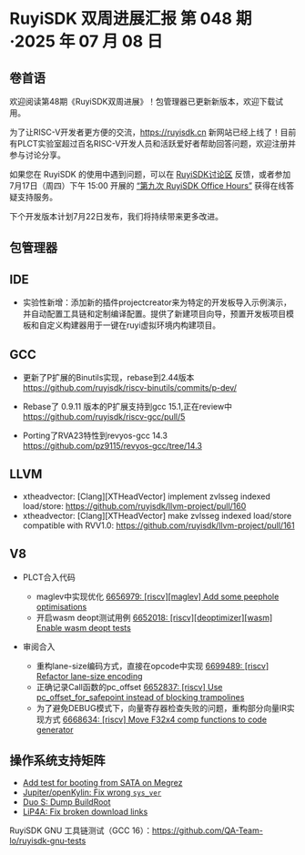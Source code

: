 # RuyiSDK 双周进展汇报  第 048 期·2025 年 07 月 08 日

## 卷首语
欢迎阅读第48期《RuyiSDK双周进展》！包管理器已更新新版本，欢迎下载试用。

为了让RISC-V开发者更方便的交流，https://ruyisdk.cn 新网站已经上线了！目前有PLCT实验室超过百名RISC-V开发人员和活跃爱好者帮助回答问题，欢迎注册并参与讨论分享。

如果您在 RuyiSDK 的使用中遇到问题，可以在 [RuyiSDK讨论区](https://github.com/ruyisdk/ruyisdk/discussions) 反馈，或者参加 7月17日（周四）下午 15:00 开展的 [“第九次 RuyiSDK Office Hours”](https://github.com/ruyisdk/ruyisdk/discussions/19) 获得在线答疑支持服务。

下个开发版本计划7月22日发布，我们将持续带来更多改进。

## 包管理器

## IDE
- 实验性新增：添加新的插件projectcreator来为特定的开发板导入示例演示，并自动配置工具链和定制编译配置。提供了新建项目向导，预置开发板项目模板和自定义构建器用于一键在ruyi虚拟环境内构建项目。

## GCC
- 更新了P扩展的Binutils实现，rebase到2.44版本
https://github.com/ruyisdk/riscv-binutils/commits/p-dev/

- Rebase了 0.9.11 版本的P扩展支持到gcc 15.1,正在review中
https://github.com/ruyisdk/riscv-gcc/pull/5

- Porting了RVA23特性到revyos-gcc 14.3
https://github.com/pz9115/revyos-gcc/tree/14.3

## LLVM

- xtheadvector: [Clang][XTHeadVector] implement zvlsseg indexed load/store: https://github.com/ruyisdk/llvm-project/pull/160
- xtheadvector: [Clang][XTHeadVector] make zvlsseg indexed load/store compatible with RVV1.0: https://github.com/ruyisdk/llvm-project/pull/161

## V8
- PLCT合入代码
  - maglev中实现优化 [6656979: [riscv][maglev] Add some peephole optimisations](https://chromium-review.googlesource.com/c/v8/v8/+/6656979)
  - 开启wasm deopt测试用例 [6652018: [riscv][deoptimizer][wasm] Enable wasm deopt tests](https://chromium-review.googlesource.com/c/v8/v8/+/6652018)

- 审阅合入
  - 重构lane-size编码方式，直接在opcode中实现 [6699489: [riscv] Refactor lane-size encoding](https://chromium-review.googlesource.com/c/v8/v8/+/6699489)
  - 正确记录Call函数的pc_offset 
  [6652837: [riscv] Use pc_offset_for_safepoint instead of blocking trampolines](https://chromium-review.googlesource.com/c/v8/v8/+/6652837)
  - 为了避免DEBUG模式下，向量寄存器检查失败的问题，重构部分向量IR实现方式
[6668634: [riscv] Move F32x4 comp functions to code generator](https://chromium-review.googlesource.com/c/v8/v8/+/6668634)

## 操作系统支持矩阵

- [Add test for booting from SATA on Megrez](https://github.com/ruyisdk/support-matrix/pull/331)
- [Jupiter/openKylin: Fix wrong `sys_ver`](https://github.com/ruyisdk/support-matrix/pull/337)
- [Duo S: Dump BuildRoot](https://github.com/ruyisdk/support-matrix/pull/339)
- [LiP4A: Fix broken download links](https://github.com/ruyisdk/support-matrix/pull/340)

RuyiSDK GNU 工具链测试（GCC 16）：https://github.com/QA-Team-lo/ruyisdk-gnu-tests
